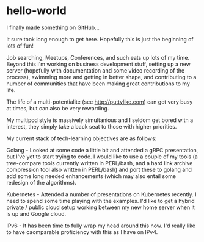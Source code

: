 # hello-world
I finally made something on GitHub...

It sure took long enough to get here.
Hopefully this is just the beginning of lots of fun!

Job searching, Meetups, Conferences, and such eats up lots of my time.
Beyond this I'm working on business development stuff, setting up a new server (hopefully with documentation and some video recording of the process), swimming more and getting in better shape, and contributing to a number of communities that have been making great contributions to my life.

The life of a multi-potentialite (see http://puttylike.com) can get very busy at times, but can also be very rewarding.

My multipod style is massively simultanious and I seldom get bored with a interest, they simply take a back seat to those with higher priorities.

My current stack of tech-learning objectives are as follows:

Golang - Looked at some code a little bit and attended a gRPC presentation, but I've yet to start trying to code.  I would like to use a couple of my tools (a tree-compare tools currently written in PERL/bash, and a hard link archive compression tool also written in PERL/bash) and port these to golang and add some long needed enhancements (which may also entail some redesign of the algorithms).

Kubernetes - Attended a number of presentations on Kubernetes recently.  I need to spend some time playing with the examples.  I'd like to get a hybrid private / public cloud setup working between my new home server when it is up and Google cloud.

IPv6 - It has been time to fully wrap my head around this now.  I'd really like to have caomparable proficiency with this as I have on IPv4.
